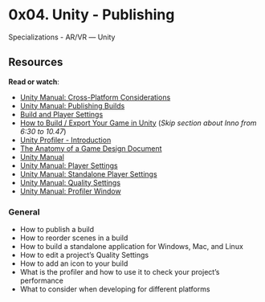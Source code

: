 0x04. Unity - Publishing
========================

Specializations - AR/VR ― Unity

Resources
---------

**Read or watch**:

*   [Unity Manual: Cross-Platform Considerations](https://docs.unity3d.com/Manual/CrossPlatformConsiderations.html "Unity Manual: Cross-Platform Considerations")
*   [Unity Manual: Publishing Builds](https://docs.unity3d.com/Manual/PublishingBuilds.html "Unity Manual: Publishing Builds")
*   [Build and Player Settings](https://learn.unity.com/tutorial/building-a-project "Build and Player Settings")
*   [How to Build / Export Your Game in Unity](https://www.youtube.com/watch?v=7nxKAtxGSn8 "How to Build / Export Your Game in Unity") (_Skip section about Inno from 6:30 to 10.47_)
*   [Unity Profiler - Introduction](https://www.youtube.com/watch?v=lZdoniG6XXQ "Unity Profiler - Introduction")
*   [The Anatomy of a Game Design Document](https://www.gamasutra.com/view/feature/131791/the_anatomy_of_a_design_document_.php "The Anatomy of a Game Design Document")
*   [Unity Manual](https://docs.unity3d.com/Manual/index.html "Unity Manual")
*   [Unity Manual: Player Settings](https://docs.unity3d.com/Manual/class-PlayerSettings.html "Unity Manual: Player Settings")
*   [Unity Manual: Standalone Player Settings](https://docs.unity3d.com/Manual/class-PlayerSettingsStandalone.html "Unity Manual: Standalone Player Settings")
*   [Unity Manual: Quality Settings](https://docs.unity3d.com/Manual/class-QualitySettings.html "Unity Manual: Quality Settings")
*   [Unity Manual: Profiler Window](https://docs.unity3d.com/Manual/Profiler.html "Unity Manual: Profiler Window")

### General

*   How to publish a build
*   How to reorder scenes in a build
*   How to build a standalone application for Windows, Mac, and Linux
*   How to edit a project’s Quality Settings
*   How to add an icon to your build
*   What is the profiler and how to use it to check your project’s performance
*   What to consider when developing for different platforms

